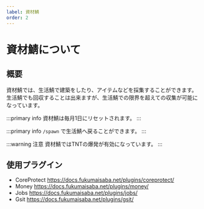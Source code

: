 ```yaml
---
label: 資材鯖
order: 2
---
```

# 資材鯖について


## 概要

資材鯖では、生活鯖で建築をしたり、アイテムなどを採集することができます。生活鯖でも回収することは出来ますが、生活鯖での限界を超えての収集が可能になっています。

:::primary info
資材鯖は毎月1日にリセットされます。
:::

:::primary info
`/spawn` で生活鯖へ戻ることができます。
:::

:::warning 注意
資材鯖ではTNTの爆発が有効になっています。
:::

## 使用プラグイン

- CoreProtect
https://docs.fukumaisaba.net/plugins/coreprotect/
- Money
https://docs.fukumaisaba.net/plugins/money/
- Jobs
https://docs.fukumaisaba.net/plugins/jobs/
- Gsit
https://docs.fukumaisaba.net/plugins/gsit/